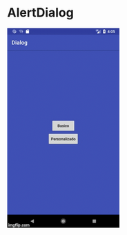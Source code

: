 # AlertDialog


<a href="https://github.com/akafifty/AlertDialog/blob/master/IMG"><img src="https://github.com/akafifty/AlertDialog/blob/master/IMG.gif" title="DesarrolladorCreativo"/></a>
